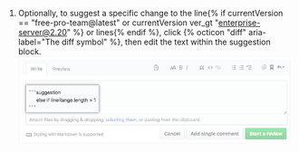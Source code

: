 1. Optionally, to suggest a specific change to the line{% if currentVersion == "free-pro-team@latest" or currentVersion ver_gt "enterprise-server@2.20" %} or lines{% endif %}, click {% octicon "diff" aria-label="The diff symbol" %}, then edit the text within the suggestion block.
![Suggestion block](/assets/images/help/pull_requests/suggestion-block.png)
